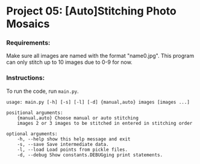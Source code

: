 # Project 05: [Auto]Stitching Photo Mosaics

### Requirements:

Make sure all images are named with the format "name0.jpg".
This program can only stitch up to 10 images due to 0-9 for now.

### Instructions:

To run the code, run `main.py`.

```
usage: main.py [-h] [-s] [-l] [-d] {manual,auto} images [images ...]

positional arguments:
    {manual,auto} Choose manual or auto stitching
    images 2 or 3 images to be stitched in entered in stitching order

optional arguments:
    -h, --help show this help message and exit
    -s, --save Save intermediate data.
    -l, --load Load points from pickle files.
    -d, --debug Show constants.DEBUGging print statements.
```
